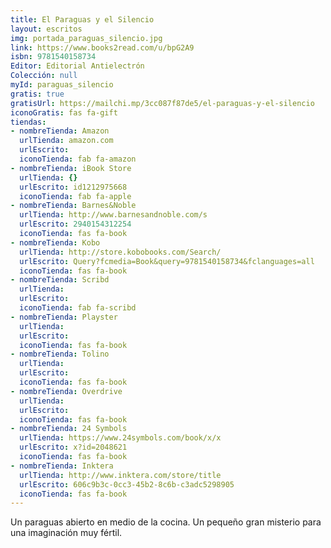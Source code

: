 ```yaml
---
title: El Paraguas y el Silencio
layout: escritos
img: portada_paraguas_silencio.jpg
link: https://www.books2read.com/u/bpG2A9
isbn: 9781540158734
Editor: Editorial Antielectrón
Colección: null
myId: paraguas_silencio
gratis: true
gratisUrl: https://mailchi.mp/3cc087f87de5/el-paraguas-y-el-silencio
iconoGratis: fas fa-gift
tiendas:
- nombreTienda: Amazon
  urlTienda: amazon.com
  urlEscrito: 
  iconoTienda: fab fa-amazon
- nombreTienda: iBook Store
  urlTienda: {}
  urlEscrito: id1212975668
  iconoTienda: fab fa-apple
- nombreTienda: Barnes&Noble
  urlTienda: http://www.barnesandnoble.com/s
  urlEscrito: 2940154312254
  iconoTienda: fas fa-book
- nombreTienda: Kobo
  urlTienda: http://store.kobobooks.com/Search/
  urlEscrito: Query?fcmedia=Book&query=9781540158734&fclanguages=all
  iconoTienda: fas fa-book
- nombreTienda: Scribd
  urlTienda: 
  urlEscrito: 
  iconoTienda: fab fa-scribd
- nombreTienda: Playster
  urlTienda: 
  urlEscrito: 
  iconoTienda: fas fa-book
- nombreTienda: Tolino
  urlTienda: 
  urlEscrito: 
  iconoTienda: fas fa-book
- nombreTienda: Overdrive
  urlTienda: 
  urlEscrito: 
  iconoTienda: fas fa-book
- nombreTienda: 24 Symbols
  urlTienda: https://www.24symbols.com/book/x/x
  urlEscrito: x?id=2048621
  iconoTienda: fas fa-book
- nombreTienda: Inktera
  urlTienda: http://www.inktera.com/store/title
  urlEscrito: 606c9b3c-0cc3-45b2-8c6b-c3adc5298905
  iconoTienda: fas fa-book
---
```


Un paraguas abierto en medio de la cocina. Un pequeño gran misterio para una imaginación muy fértil.
